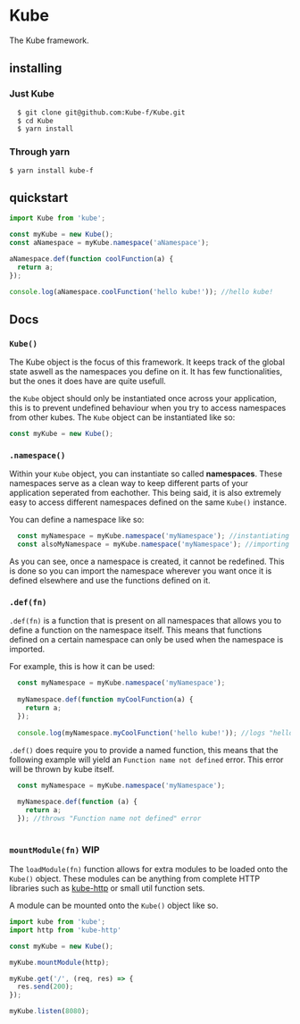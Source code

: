 # Kube

The Kube framework.

## installing

### Just Kube
```bash
  $ git clone git@github.com:Kube-f/Kube.git
  $ cd Kube
  $ yarn install
```

### Through yarn

`$ yarn install kube-f`

## quickstart

```js
import Kube from 'kube';

const myKube = new Kube();
const aNamespace = myKube.namespace('aNamespace');

aNamespace.def(function coolFunction(a) {
  return a;
});

console.log(aNamespace.coolFunction('hello kube!')); //hello kube!
```

## Docs

### `Kube()`

The Kube object is the focus of this framework. It keeps track of the global state aswell as
the namespaces you define on it. It has few functionalities, but the ones it does have are
quite usefull.

the `Kube` object should only be instantiated once across your application, this is to prevent
undefined behaviour when you try to access namespaces from other kubes. The `Kube` object
can be instantiated like so:

```js
const myKube = new Kube();
```

### `.namespace()`

Within your `Kube` object, you can instantiate so called **namespaces**. These namespaces serve
as a clean way to keep different parts of your application seperated from eachother. This being said,
it is also extremely easy to access different namespaces defined on the same `Kube()` instance.

You can define a namespace like so:

```js
  const myNamespace = myKube.namespace('myNamespace'); //instantiating the namespace
  const alsoMyNamespace = myKube.namespace('myNamespace'); //importing the namespace
```

As you can see, once a namespace is created, it cannot be redefined. This is done
so you can import the namespace wherever you want once it is defined elsewhere and use
the functions defined on it.

### `.def(fn)`

`.def(fn)` is a function that is present on all namespaces that allows you to define
a function on the namespace itself. This means that functions defined on a certain
namespace can only be used when the namespace is imported.

For example, this is how it can be used:

```js
  const myNamespace = myKube.namespace('myNamespace');
  
  myNamespace.def(function myCoolFunction(a) {
    return a;
  });
  
  console.log(myNamespace.myCoolFunction('hello kube!')); //logs "hello kube!"
```

`.def()` does require you to provide a named function, this means that the following example
will yield an `Function name not defined` error. This error will be thrown by kube itself.


```js
  const myNamespace = myKube.namespace('myNamespace');
  
  myNamespace.def(function (a) {
    return a;
  }); //throws "Function name not defined" error
  
```

### `mountModule(fn)` **WIP**

The `loadModule(fn)` function allows for extra modules to be loaded onto the `Kube()` object.
These modules can be anything from complete HTTP libraries such as [kube-http](https://github.com/Kube-f/Kube-http) or small util function sets.

A module can be mounted onto the `Kube()` object like so.

```js
import kube from 'kube';
import http from 'kube-http'

const myKube = new Kube();

myKube.mountModule(http);

myKube.get('/', (req, res) => {
  res.send(200);
});

myKube.listen(8080);
```

